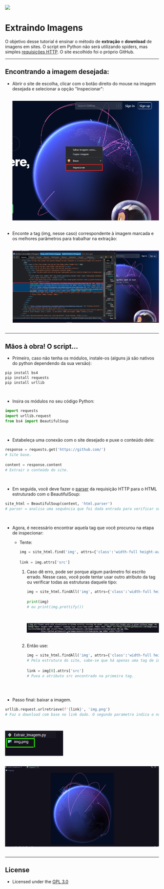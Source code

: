 ![](https://i.creativecommons.org/l/by/4.0/88x31.png)

# Extraindo Imagens

O objetivo desse tutorial é ensinar o método de **extração** e **download** de imagens em sites. O script em Python não será utilizando spiders, mas simples [requisições HTTP](https://developer.mozilla.org/pt-BR/docs/Web/HTTP/Messages#:~:text=Requisi%C3%A7%C3%B5es%20HTTP%20s%C3%A3o%20mensagens%20enviadas,a%20a%C3%A7%C3%A3o%20a%20ser%20executada.). O site escolhido foi o próprio GitHub.

---
## Encontrando a imagem desejada:

- Abrir o site de escolha, clicar com o botão direito do mouse na imagem desejada e selecionar a opção "Inspecionar":<br><br>

    ![](./resources/docs/08.png)<br><br>


- Enconte a tag (img, nesse caso) correspondente à imagem marcada e os melhores parâmetros para trabalhar na extração:<br><br>

    ![](./resources/docs/09.png)<br><br>

---

## Mãos à obra! O script...

- Primeiro, caso não tenha os módulos, instale-os  (alguns já são nativos do python dependendo da sua versão):
  
~~~Shell
pip install bs4
pip install requests
pip install urllib
~~~

<br>

- Insira os módulos no seu código Python:

~~~Python
import requests
import urllib.request
from bs4 import BeautifulSoup
~~~

<br>

- Estabeleça uma conexão com o site desejado e puxe o conteúdo dele:
  
~~~Python
response = requests.get('https://github.com/') 
# Site base.

content = response.content
# Extrair o conteúdo do site.
~~~

<br>

- Em seguida, você deve fazer o [parser](https://pt.wikipedia.org/wiki/An%C3%A1lise_sint%C3%A1tica_(computa%C3%A7%C3%A3o)) da requisição HTTP para o HTML estruturado com o BeautifulSoup:
  
~~~Python
site_html = BeautifulSoup(content, 'html.parser')
# parser = analisa uma sequência que foi dada entrada para verificar sua estrutura gramatical segundo uma determinada gramática formal (REQUISICAO HTTP -> HTML ESTRUTURADO).
~~~

<br>

- Agora, é necessário encontrar aquela tag que você procurou na etapa de inspecionar:
  - Tente: 
    ~~~Python
    img = site_html.find('img', attrs={'class':'width-full height-auto js-globe-fallback-image'})

    link = img.attrs['src']
    ~~~


    1. Caso dê erro, pode ser porque algum parâmetro foi escrito errado. Nesse caso, você pode tentar usar outro atributo da tag ou verificar todas as estruturas daquele tipo:

        ~~~Python
        img = site_html.findAll('img', attrs={'class':'width-full height-auto js-globe-fallback-image'})

        print(img)
        # ou print(img.prettify())

        ~~~
        <br>

        ![](./resources/docs/10.png)<br><br>

    2. Então use:
        ~~~Python
       img = site_html.findAll('img', attrs={'class':'width-full height-auto js-globe-fallback-image'})
        # Pela estrutura do site, sabe-se que há apenas uma tag de imagem com a mesma classe, mas caso houvesse mais de uma, seria necessário identificar qual a imagem desejada.

        link = img[0].attrs['src']
        # Puxa o atributo src encontrado na primeira tag.
        ~~~
        <br><br>

- Passo final: baixar a imagem.

~~~Python
urllib.request.urlretrieve(f'{link}', 'img.png')
# Faz o download com base no link dado. O segundo parametro indica o nome do arquivo gerado.
~~~

<br>

![](./resources/docs/11.png)<br><br>

![](./resources/docs/img.png)<br><br>

---

## License
- Licensed under the [GPL 3.0](https://www.gnu.org/licenses/gpl-3.0.pt-br.html)
